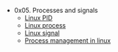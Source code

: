 - 0x05. Processes and signals	
    - [Linux PID](http://www.linfo.org/pid.html)
    - [Linux process](https://www.thegeekstuff.com/2012/03/linux-processes-environment/)
    - [Linux signal](https://www.educative.io/answers/what-are-linux-signals)
    - [Process management in linux](https://www.digitalocean.com/community/tutorials/process-management-in-linux)
